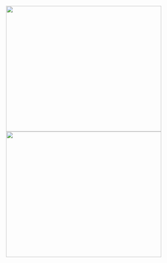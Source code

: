 <a href='http://www.youtube.com/watch?feature=player_embedded&v=2Y0u6rg_fjM' target='_blank'><img src='http://img.youtube.com/vi/2Y0u6rg_fjM/0.jpg' width='425' height=344 /></a>
<a href='http://www.youtube.com/watch?feature=player_embedded&v=5_4aVx6v72A' target='_blank'><img src='http://img.youtube.com/vi/5_4aVx6v72A/0.jpg' width='425' height=344 /></a>